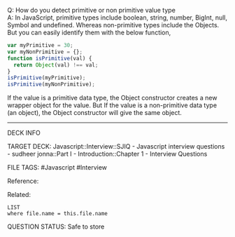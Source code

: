 Q: How do you detect primitive or non primitive value type  
A: In JavaScript, primitive types include boolean, string, number, BigInt, null, Symbol and undefined. Whereas non-primitive types include the Objects. But you can easily identify them with the below function,
```javascript
var myPrimitive = 30;
var myNonPrimitive = {};
function isPrimitive(val) {
  return Object(val) !== val;
}
isPrimitive(myPrimitive);
isPrimitive(myNonPrimitive);
```
If the value is a primitive data type, the Object constructor creates a new wrapper object for the value. But If the value is a non-primitive data type (an object), the Object constructor will give the same object.
<!--ID: 1693596686115-->

---

DECK INFO

TARGET DECK: Javascript::Interview::SJIQ - Javascript interview questions - sudheer jonna::Part I - Introduction::Chapter 1 - Interview Questions

FILE TAGS: #Javascript #Interview

Reference:

Related:

```dataview
LIST
where file.name = this.file.name
```

QUESTION STATUS: Safe to store